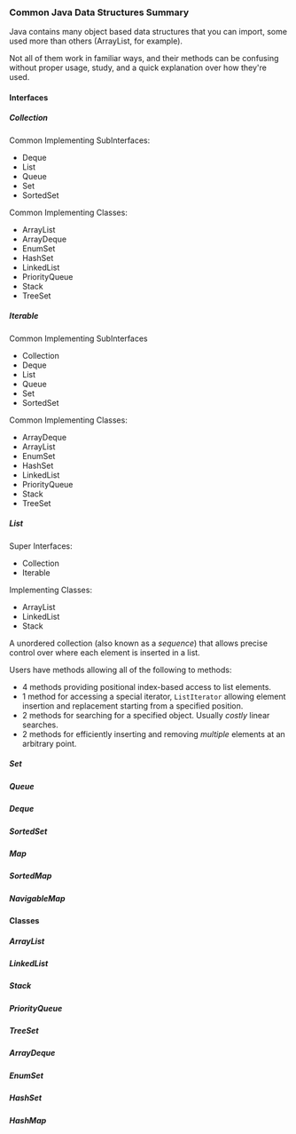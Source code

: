 ### Common Java Data Structures Summary

Java contains many object based data structures that you can import, some used more than others (ArrayList, for example). 

Not all of them work in familiar ways, and their methods can be confusing without proper usage, study, and a quick explanation over how they're used.

#### Interfaces
##### Collection

Common Implementing SubInterfaces:
* Deque
* List
* Queue
* Set
* SortedSet

Common Implementing Classes: 
* ArrayList
* ArrayDeque
* EnumSet
* HashSet
* LinkedList
* PriorityQueue
* Stack
* TreeSet

##### Iterable 

Common Implementing SubInterfaces
* Collection
* Deque
* List
* Queue
* Set
* SortedSet

Common Implementing Classes:
* ArrayDeque
* ArrayList
* EnumSet
* HashSet
* LinkedList
* PriorityQueue
* Stack
* TreeSet

##### List

Super Interfaces:
* Collection
* Iterable

Implementing Classes:
* ArrayList
* LinkedList
* Stack

A unordered collection (also known as a *sequence*) that allows precise control over where each element is inserted in a list.

Users have methods allowing all of the following to methods:
* 4 methods providing positional index-based access to list elements.
* 1 method for accessing a special iterator, `ListIterator` allowing element insertion and replacement starting from a specified position.
* 2 methods for searching for a specified object. Usually *costly* linear searches.
* 2 methods for efficiently inserting and removing *multiple* elements at an arbitrary point.

##### Set
##### Queue
##### Deque
##### SortedSet
##### Map
##### SortedMap
##### NavigableMap

#### Classes
##### ArrayList
##### LinkedList
##### Stack
##### PriorityQueue
##### TreeSet
##### ArrayDeque
##### EnumSet
##### HashSet
##### HashMap